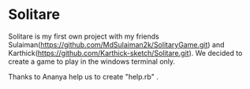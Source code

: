 # Solitare

Solitare is my first own project with my friends Sulaiman(https://github.com/MdSulaiman2k/SolitaryGame.git) and Karthick(https://github.com/Karthick-sketch/Solitare.git). We decided to create a game to play in the windows terminal only.

Thanks to Ananya help us to create "help.rb" .
